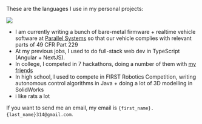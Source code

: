 These are the languages I use in my personal projects:

<img class="fit-picture" src="https://github-readme-stats.vercel.app/api/top-langs/?username=RitikMishra&layout=compact&exclude_repo=toastonly">

- I am currently writing a bunch of bare-metal firmware + realtime vehicle software at [Parallel Systems](https://moveparallel.com) so that our vehicle complies with relevant parts of 49 CFR Part 229
- At my previous jobs, I used to do full-stack web dev in TypeScript (Angular + NextJS).
- In college, I competed in 7 hackathons, doing a number of them with [my friends](https://github.com/Minihacks)
- In high school, I used to compete in FIRST Robotics Competition, writing autonomous control algorithms in Java + doing a lot of 3D modelling in SolidWorks
- i like rats a lot

If you want to send me an email, my email is `{first_name}.{last_name}314@gmail.com`.
